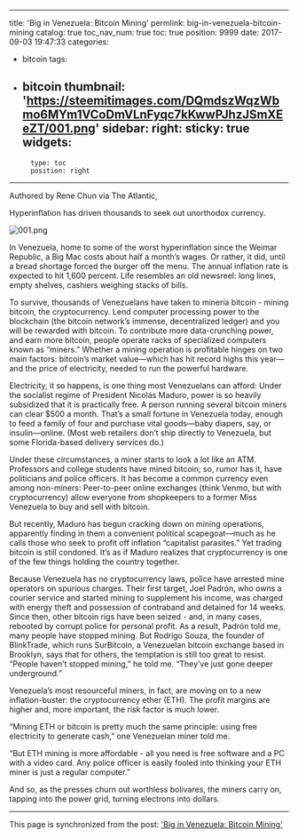
---
title: 'Big in Venezuela: Bitcoin Mining'
permlink: big-in-venezuela-bitcoin-mining
catalog: true
toc_nav_num: true
toc: true
position: 9999
date: 2017-09-03 19:47:33
categories:
- bitcoin
tags:
- bitcoin
thumbnail: 'https://steemitimages.com/DQmdszWqzWbmo6MYm1VCoDmVLnFyqc7kKwwPJhzJSmXEeZT/001.png'
sidebar:
    right:
        sticky: true
widgets:
    -
        type: toc
        position: right
---


Authored by Rene Chun via The Atlantic,

Hyperinflation has driven thousands to seek out unorthodox currency.

![001.png](https://steemitimages.com/DQmdszWqzWbmo6MYm1VCoDmVLnFyqc7kKwwPJhzJSmXEeZT/001.png)

In Venezuela, home to some of the worst hyperinflation since the Weimar Republic, a Big Mac costs about half a month’s wages. Or rather, it did, until a bread shortage forced the burger off the menu. The annual inflation rate is expected to hit 1,600 percent. Life resembles an old newsreel: long lines, empty shelves, cashiers weighing stacks of bills.

To survive, thousands of Venezuelans have taken to minería bitcoin - mining bitcoin, the cryptocurrency. Lend computer processing power to the blockchain (the bitcoin network’s immense, decentralized ledger) and you will be rewarded with bitcoin. To contribute more data-crunching power, and earn more bitcoin, people operate racks of specialized computers known as “miners.” Whether a mining operation is profitable hinges on two main factors: bitcoin’s market value—which has hit record highs this year—and the price of electricity, needed to run the powerful hardware.

Electricity, it so happens, is one thing most Venezuelans can afford: Under the socialist regime of President Nicolás Maduro, power is so heavily subsidized that it is practically free. A person running several bitcoin miners can clear $500 a month. That’s a small fortune in Venezuela today, enough to feed a family of four and purchase vital goods—baby diapers, say, or insulin—online. (Most web retailers don’t ship directly to Venezuela, but some Florida-based delivery services do.)

Under these circumstances, a miner starts to look a lot like an ATM. Professors and college students have mined bitcoin; so, rumor has it, have politicians and police officers. It has become a common currency even among non-miners: Peer-to-peer online exchanges (think Venmo, but with cryptocurrency) allow everyone from shopkeepers to a former Miss Venezuela to buy and sell with bitcoin.

But recently, Maduro has begun cracking down on mining operations, apparently finding in them a convenient political scapegoat—much as he calls those who seek to profit off inflation “capitalist parasites.” Yet trading bitcoin is still condoned. It’s as if Maduro realizes that cryptocurrency is one of the few things holding the country together.

Because Venezuela has no cryptocurrency laws, police have arrested mine operators on spurious charges. Their first target, Joel Padrón, who owns a courier service and started mining to supplement his income, was charged with energy theft and possession of contraband and detained for 14 weeks. Since then, other bitcoin rigs have been seized - and, in many cases, rebooted by corrupt police for personal profit. As a result, Padrón told me, many people have stopped mining. But Rodrigo Souza, the founder of BlinkTrade, which runs SurBitcoin, a Venezuelan bitcoin exchange based in Brooklyn, says that for others, the temptation is still too great to resist. “People haven’t stopped mining,” he told me. “They’ve just gone deeper underground.”

Venezuela’s most resourceful miners, in fact, are moving on to a new inflation-buster: the cryptocurrency ether (ETH). The profit margins are higher and, more important, the risk factor is much lower.

“Mining ETH or bitcoin is pretty much the same principle: using free electricity to generate cash,” one Venezuelan miner told me.
 
“But ETH mining is more affordable - all you need is free software and a PC with a video card. Any police officer is easily fooled into thinking your ETH miner is just a regular computer.”

And so, as the presses churn out worthless bolivares, the miners carry on, tapping into the power grid, turning electrons into dollars.

- - -

This page is synchronized from the post: ['Big in Venezuela: Bitcoin Mining'](https://steemit.com/@pius.pius/big-in-venezuela-bitcoin-mining)
